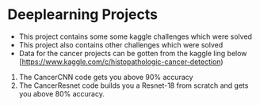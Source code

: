 # Deeplearning Projects
* This project contains some some kaggle challenges which were solved
* This project also contains other challenges which were solved
* Data for the cancer projects can be gotten from the kaggle ling below
[https://www.kaggle.com/c/histopathologic-cancer-detection)
1. The CancerCNN code gets you above 90% accuracy
2. The CancerResnet code builds you a Resnet-18 from scratch and gets you above 80% accuracy.

